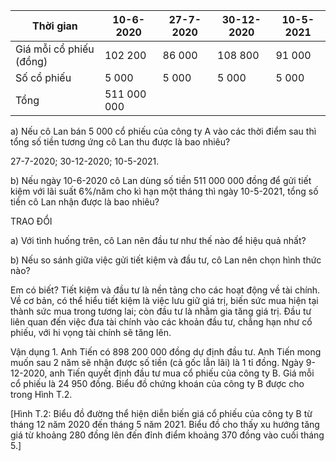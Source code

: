 Thời gian | 10-6-2020 | 27-7-2020 | 30-12-2020 | 10-5-2021
--- | --- | --- | --- | ---
Giá mỗi cổ phiếu (đồng) | 102 200 | 86 000 | 108 800 | 91 000
Số cổ phiếu | 5 000 | 5 000 | 5 000 | 5 000
Tổng | 511 000 000 | | |

a) Nếu cô Lan bán 5 000 cổ phiếu của công ty A vào các thời điểm sau thì tổng số tiền tương ứng cô Lan thu được là bao nhiêu?

27-7-2020; 30-12-2020; 10-5-2021.

b) Nếu ngày 10-6-2020 cô Lan dùng số tiền 511 000 000 đồng để gửi tiết kiệm với lãi suất 6%/năm cho kì hạn một tháng thì ngày 10-5-2021, tổng số tiền cô Lan nhận được là bao nhiêu?

TRAO ĐỔI

a) Với tình huống trên, cô Lan nên đầu tư như thế nào để hiệu quả nhất?

b) Nếu so sánh giữa việc gửi tiết kiệm và đầu tư, cô Lan nên chọn hình thức nào?

Em có biết?
Tiết kiệm và đầu tư là nền tảng cho các hoạt động về tài chính.
Về cơ bản, có thể hiểu tiết kiệm là việc lưu giữ giá trị, biến sức mua hiện tại thành sức mua trong tương lai; còn đầu tư là nhằm gia tăng giá trị. Đầu tư liên quan đến việc đưa tài chính vào các khoản đầu tư, chẳng hạn như cổ phiếu, với hi vọng tài chính sẽ tăng lên.

Vận dụng 1. Anh Tiến có 898 200 000 đồng dự định đầu tư. Anh Tiến mong muốn sau 2 năm sẽ nhận được số tiền (cả gốc lẫn lãi) là 1 tỉ đồng. Ngày 9-12-2020, anh Tiến quyết định đầu tư mua cổ phiếu của công ty B. Giá mỗi cổ phiếu là 24 950 đồng. Biểu đồ chứng khoán của công ty B được cho trong Hình T.2.

[Hình T.2: Biểu đồ đường thể hiện diễn biến giá cổ phiếu của công ty B từ tháng 12 năm 2020 đến tháng 5 năm 2021. Biểu đồ cho thấy xu hướng tăng giá từ khoảng 280 đồng lên đến đỉnh điểm khoảng 370 đồng vào cuối tháng 5.]